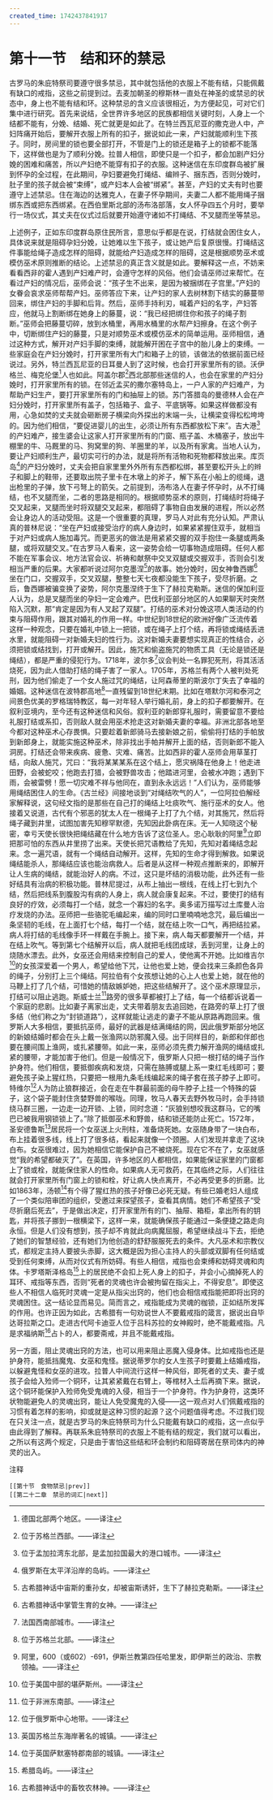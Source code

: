 ```yaml
---
created_time: 1742437841917
---
```

# 第十一节　结和环的禁忌

古罗马的朱庇特祭司要遵守很多禁忌，其中就包括他的衣服上不能有结，只能佩戴有缺口的戒指，这些之前提到过。去麦加朝圣的穆斯林一直处在神圣的或禁忌的状态中，身上也不能有结和环。这种禁忌的含义应该很相近，为方便起见，可对它们集中进行研究。首先来说结，全世界许多地区的民族都相信关键时刻，人身上一个结都不能有，分娩、结婚、死亡就更是如此了。在特兰西瓦尼亚的撒克逊人中，产妇阵痛开始后，要解开衣服上所有的扣子，据说如此一来，产妇就能顺利生下孩子。同时，房间里的锁也要全部打开，不管是门上的锁还是箱子上的锁都不能落下，这样做也是为了顺利分娩。拉普人相信，即使只是一个扣子，都会加剧产妇分娩的困难和痛苦，所以产妇绝不能穿有扣子的衣服。这种迷信在东印度群岛被扩展到怀孕的全过程，在此期间，孕妇要避免打绳结、编辫子、捆东西，否则分娩时，肚子里的孩子就会被“束缚”，或产妇本人会被“绑紧”。甚至，产妇的丈夫有时也要遵守上述禁忌。住在海边的达雅克人，在妻子怀孕期间，夫妻二人都不能用绳子捆绑东西或把东西绑紧。在西伯里斯北部的汤布洛部落，女人怀孕四五个月时，要举行一场仪式，其丈夫在仪式过后就要开始遵守诸如不打绳结、不叉腿而坐等禁忌。

上述例子，正如东印度群岛原住民所言，意思似乎都是在说，打结就会困住女人，具体说来就是阻碍孕妇分娩，让她难以生下孩子，或让她产后复原很慢。打绳结这件事能给绳子造成怎样的阻碍，就能给产妇造成怎样的阻碍，这是根据顺势巫术或模仿巫术原则推断的结论。上述禁忌的真正含义就是如此。要解释这一点，不妨来看看西非的霍人遇到产妇难产时，会遵守怎样的风俗。他们会请巫师过来帮忙。在看过产妇的情况后，巫师会说：“孩子生不出来，是因为被捆绑在子宫里。”产妇的女眷会哀求巫师帮帮产妇。巫师答应下来，让产妇的家人去树林割下结实的藤蔓带回来，绑住产妇的手脚和后背。然后，巫师手持利刃，喊着产妇的名字，产妇答应，他就马上割断绑在她身上的藤蔓，说：“我已经把绑住你和孩子的绳子割断。”巫师会把藤蔓切碎，放到水桶里，再用水桶里的水帮产妇擦身。在这个例子中，切断绑住产妇的藤蔓，只是对顺势巫术或模仿巫术的简单运用。巫师相信，通过这种方式，解开对产妇手脚的束缚，就能解开困在子宫中的胎儿身上的束缚。一些家庭会在产妇分娩时，打开家里所有大门和箱子上的锁，该做法的依据前面已经说过。另外，特兰西瓦尼亚的日耳曼人到了这时候，也会打开家里所有的锁。沃伊格兰、梅克伦堡[^29]人也如此。阿盖尔郡[^30]西北部那些迷信的人，也会在家里的产妇分娩时，打开家里所有的锁。在邻近孟买的撒尔塞特岛上，一户人家的产妇难产，为帮助产妇生产，要打开家里所有的门和抽屉上的锁。苏门答腊岛的曼德林人会在产妇分娩时，打开家里所有盖子，包括箱子、盒子、平底锅等。如果这样做都没有用，心急如焚的丈夫就会砸断房子横梁向外探出的末端一头，让横梁变得松松垮垮的。因为他们相信，“要促进婴儿的出生，必须让所有东西都放松下来”。吉大港[^31]的产妇难产，接生婆会让这家人打开家里所有的门窗、瓶子盖、木桶塞子，放出牛棚里的牛、马厩里的马、狗窝里的狗、羊圈里的羊，以及所有家禽。当地人认为，要让产妇顺利生产，最切实可行的办法，就是将所有活物和死物都释放出来。库页岛[^32]的产妇分娩时，丈夫会把自家里里外外所有东西都松绑，甚至要松开头上的辫子和脚上的鞋带，还要取出院子里卡在木墩上的斧子，解下系在小船上的缆绳，退出枪里的子弹，放下弓弩上的箭矢。之前提到，汤布洛人在妻子怀孕时，从不打绳结，也不叉腿而坐，二者的思路是相同的。根据顺势巫术的原则，打绳结时将绳子交叉起来，叉腿而坐时将双腿交叉起来，都阻碍了事物自由发展的进程，所以必然会让身边人的活动受阻。这是一个很重要的真理，罗马人对此有充分认知。严肃认真的普林尼说：“坐在产妇或接受治疗的病人身边时，如果紧紧握住双手，就相当于对产妇或病人施加毒咒。而更恶劣的做法是用紧紧交握的双手抱住一条腿或两条腿，或将双腿交叉。”在古罗马人看来，这一姿势会给一切事物造成阻碍。任何人都不能在军事会议、地方法官会议、祈祷和献祭中交叉双腿或交握双手，否则会引发相当严重的后果。大家都听说过阿尔克墨涅[^33]的故事。她分娩时，因女神鲁西娜[^34]坐在门口，交握双手，交叉双腿，整整七天七夜都没能生下孩子，受尽折磨。之后，鲁西娜被骗变换了姿势，阿尔克墨涅终于生下了赫拉克勒斯。迷信的保加利亚人认为，总是叉腿而坐的孕妇一定会难产。巴伐利亚部分地区的人如果聊天时突然陷入沉默，那“肯定是因为有人叉起了双腿”。打结的巫术对分娩这项人类活动的约束与阻碍作用，跟其对婚礼的作用一样。中世纪到18世纪的欧洲好像广泛流传着这样一种观念，只要在婚礼中锁上一把锁，或在绳子上打个结，再将锁或绳结丢进水里，就能阻碍一对新婚夫妇的性行为。这对新婚夫妻要想实现真正的性结合，必须把锁或结找到，打开或解开。因此，施咒和偷盗施咒的物质工具（无论是锁还是绳结），都是严重的侵犯行为。1718年，波尔多[^35]议会判处一名罪犯死刑，将其活活烧死，因为此人借助打结的绳子害了一家人。1705年，苏格兰有两个人被判处死刑，因为他们偷走了一个女人施过咒的绳结，让阿森蒂里的斯波尔丁失去了幸福的婚姻。这种迷信在波特郡高地[^36]一直残留到18世纪末期。比如在塔默尔河和泰河之间景色优美的罗格瑞特教区，每一对年轻人举行婚礼前，身上的扣子都要解开。在叙利亚境内，至今还有这种迷信和风俗。叙利亚的新郎穿礼服时，需要留意不要给礼服打结或系扣，否则敌人就会用巫术抢走这对新婚夫妻的幸福。非洲北部各地至今都对这种巫术心存畏惧。只要趁着新郎骑马去接新娘之前，偷偷将打结的手帕放到新郎身上，就能实施这种巫术，除非找出手帕并解开上面的结，否则新郎不能入洞房。打结还会带来疾病、疲惫、灾难、痛苦。比如西非的霍人巫师会用草茎打结，向敌人施咒，咒曰：“我将某某某系在这个结上，愿灾祸降在他身上！他走进田野，会被蛇咬；他跑去打猎，会被野兽攻击；他踏进河里，会被水冲跑；遇到下雨，会被雷劈！愿一切灾难不祥与他同在，直到永永远远！”人们认为，巫师能够用绳结困住人的生命。《古兰经》间接地谈到“对绳结吹气的人”，一位阿拉伯解经家解释说，这句经文指的是那些在自己打的绳结上吐痰吹气、施行巫术的女人。他接着又说道，古代有个邪恶的犹太人在一根绳子上打了九个结，对其施咒，然后将绳子藏到井里，试图加害先知穆罕默德，先知因此卧病在床。无一人知晓这个秘密，幸亏天使长很快把绳结藏在什么地方告诉了这位圣人。忠心耿耿的阿里[^37]立即把那可怕的东西从井里捞了出来。天使长把咒语教给了先知，先知对着绳结念起来。念一遍咒语，就有一个绳结自动解开。这样，先知的生命才得到解救。如果说绳结能杀人，那绳结应该也能治病救人。后者是从这样一种观点推断来的，即解开让人生病的绳结，就能治好人的病。不过，这只是坏结的消极功能，此外还有一些好结具有治病的积极功能。普林尼提过，从布上抽出一根线，在线上打七到九个结，然后把线系到腹股沟有病的人身上，病人就会康复起来。不过，要使打的结有良好的疗效，必须每打一个结，就念一个寡妇的名字。奥多诺万描写过土库曼人治疗发烧的办法。巫师把一些骆驼毛编起来，编的同时口里喃喃地念咒，最后编出一条坚韧的毛线，在上面打七个结，每打一个结，就在结上吹一口气，再把结拉紧。病人将打结的毛线像手环一样戴在手腕上。接下来，病人每天都要解开一个结，并在结上吹气。等到第七个结解开以后，病人就把毛线团成球，丢到河里，让身上的烧随水漂去。此外，女巫还会用结来控制自己的爱人，使他离不开她。比如维吉尔[^38]的女孩深爱着一个男人，希望给他下咒，让他也爱上她，便会找来三条颜色各异的绳子，分别打上三个绳结。阿拉伯有个女孩想让她的心上人也爱上她，就在他的马鞭上打了几个结，可惜她的情敌嫉妒她，把这些结解开了。这个巫术原理显示，打结可以阻止逃跑。斯威士兰[^39]路旁的很多草都被打上了结，每一个结都诉说着一个家庭的悲剧。比如妻子离家出走，丈夫带着朋友去追回她，在路旁的草上打了很多结（他们称之为“封锁道路”），这样就能让逃走的妻子不能从原路再跑回来。俄罗斯人大多相信，要抵抗巫师，最好的武器是结满绳结的网，因此俄罗斯部分地区的新娘结婚时都会在头上戴一张渔网以防邪魔入侵。出于同样目的，新郎和伴郎也要在腰间围上渔网，或扎紧腰带。如此一来，巫师必须先费力解开渔网的绳结或扎紧的腰带，才能加害于他们。但是一般情况下，俄罗斯人只把一根打结的绳子当作护身符。他们相信，要抵御疾病和发烧，只需在胳膊或腿上系一束红毛线即可；要避免孩子染上猩红热，只要把一根用九条毛线编起来的绳子套在孩子脖子上即可。特维尔[^40]人为防止狼群接近，会在走在牛群最前面的母牛脖子上挂一个特殊的袋子，这个袋子能封住贪婪野兽的喉咙。同理，牧马人春天去野外牧马时，会手持锁绕马群三圈，一边走一边开锁、上锁，同时念道：“灰狼别想咬我这群马，它的嘴巴已被我用钢锁锁上了。”除了抵御巫术和野兽，结和锁还能防止死亡。1572年，圣安德鲁斯[^41]居民将一个女巫送上火刑柱，准备烧死她。女巫随身带了一块白布，布上挂着很多线，线上打了很多结，看起来就像一个颈圈。人们发现并拿走了这块白布。女巫很难过，因为她相信它能保护自己不被烧死。现在它不在了，女巫就感觉“我的希望都破灭了”。在英国，许多地区的人都相信，如果能保证家里的门窗都上了锁或栓，就能保住家人的性命。如果病人无可救药，在其临终之际，人们往往就会打开家里所有门窗上的锁和栓，好让病人快点离开，不必再受更多的折磨。比如1863年，汤顿[^42]有个得了猩红热的孩子好像已必死无疑。有些已婚老妇人组成了一个类似陪审团的组织，受邀过来探望孩子，查看其病情。她们不希望孩子“受尽折磨后死去”，于是做出决定，打开家里所有的门、抽屉、箱柜，拿出所有的钥匙，并将孩子挪到一根横梁下，这样一来，就能确保孩子能通过一条便捷之路走向永恒。但是人们没有想到，孩子却不肯就此向病魔屈服，希望继续战斗下去，拒绝了她们的智慧经验，还有她们为他创造的舒舒服服死去的条件。大凡巫术和宗教仪式，都规定主持人要披头赤脚，这大概是因为担心主持人的头部或双脚有任何结或受到任何束缚，从而对仪式有所妨碍。有些人相信，戒指也会束缚和妨碍灵魂和肉体。卡罗塔斯泽格岛[^43]上的居民绝不会扣上死人身上的扣子，并会小心摘掉死人的耳环、戒指等东西，否则“死者的灵魂也许会被拘留在指尖上，不得安息”。即使这些人不相信人临死时灵魂一定是从指尖出窍的，他们也会相信戒指能把即将出窍的灵魂困住。这一结论显而易见。简而言之，戒指能成为灵魂的枷锁，正如结所发挥的作用。也许正因为如此，古希腊有一句劝说世人不要戴戒指的箴言，据说出自毕达哥拉斯之口。走进古代阿卡迪亚人位于吕科苏拉的女神殿时，绝不能戴戒指。凡是求福纳斯[^44]占卜的人，都要斋戒，并且不能戴戒指。

另一方面，阻止灵魂出窍的方法，也可以用来阻止恶魔入侵身体。比如戒指也还是护身符，能抵挡魔鬼、女巫和鬼怪。据说蒂罗尔的女人生孩子时要戴上结婚戒指，以躲避鬼怪和女巫的进攻。拉普人中间流行这样一种风俗，即死者的丈夫、妻子或孩子会给入殓师一个铜环，让其紧紧戴在右臂上，等棺材入土后再摘下来。据说，这个铜环能保护入殓师免受鬼魂的入侵，相当于一个护身符。作为护身符，这类环状物能避免人的灵魂出窍，能让人免受魔鬼的入侵——这一观点对人们佩戴戒指的习惯有着怎样的影响，抑或就是这种习惯的起源？这个问题值得考虑。不过我们现在只关注一点，就是古罗马的朱庇特祭司为什么只能戴有缺口的戒指，这一点似乎由此得到了解释。再联系朱庇特祭司的衣服上不能有结的规定，我们就可以看出，之所以有这两个规定，只是由于害怕这些结和环会制约和阻碍寄居在祭司体内的神灵的出入。

注释

[^1]: 一种剧毒化学物质。——译注
[^2]: 即朝鲜李氏王朝的第二十二代君主李祘，1752-1800，他因后背生脓疮而死。——译注
[^3]: 希腊第一大岛屿，位于地中海东部。——译注
[^4]: 古希腊一座城市。——译注
[^5]: 美国西南部的一个州。——译注
[^6]: 北美印第安人的一支。——译注
[^7]: 生活在北美大平原的印第安民族。——译注
[^8]: 古希腊一座城市。——译注
[^9]: 位于孟加拉国湾与缅甸海之间，属于印度。——译注
[^10]: 位于波罗的海东岸。——译注
[^11]: 南亚斯里兰卡的主要民族。——译注
[^12]: 英格兰南部的一个郡。——译注
[^13]: 爱尔兰芒斯特省的沿海城市，爱尔兰的第三大城市。——译注
[^14]: 西非尼日利亚的第二大民族。——译注
[^15]: 法兰克人是日耳曼人中一个实力强大的部落，公元5世纪在西欧建立了法兰克王国。——译注
[^16]: 印度尼西亚南部的原住民。——译注
[^17]: 印度尼西亚一个民族，主要分布在苏拉威西岛中部、东南半岛西部。——译注
[^18]: 位于欧洲中部，是阿尔卑斯山脉东部的延伸。——译注
[^19]: 位于奥地利西部。——译注
[^20]: 分布于美国西北部的印第安人。——译注
[^21]: 一种神职人员。——译注
[^22]: 位于东非坦桑尼亚。——译注
[^23]: 波兰北部港口城市，一般称为格但斯克。——译注
[^24]: 南美印第安人。——译注
[^25]: 欧洲一个古老的民族，分布于南高加索地区。——译注
[^26]: 范围包括阿根廷南部、智利南部。——译注
[^27]: 即夏威夷群岛。——译注
[^28]: 非洲几内亚湾最大的岛屿。——译注
[^29]: 德国北部两个地区。——译注
[^30]: 位于苏格兰西部。——译注
[^31]: 位于孟加拉湾东北部，是孟加拉国最大的港口城市。——译注
[^32]: 俄罗斯在太平洋沿岸的岛屿。——译注
[^33]: 古希腊神话中宙斯的重孙女，却被宙斯诱奸，生下了赫拉克勒斯。——译注
[^34]: 古希腊神话中掌管生育的女神。——译注
[^35]: 法国西南部城市。——译注
[^36]: 位于苏格兰北部。——译注
[^37]: 阿里，600（或602）-691，伊斯兰教第四任哈里发，即伊斯兰的政治、宗教领袖。——译注
[^38]: 位于美国中部的堪萨斯州。——译注
[^39]: 位于非洲东南部。——译注
[^40]: 位于俄罗斯中心地带。——译注
[^41]: 英国苏格兰东海岸著名的城镇。——译注
[^42]: 位于英国萨默塞特郡南部的城镇。——译注
[^43]: 希腊岛屿。——译注
[^44]: 古希腊神话中的畜牧农林神。——译注

```booknav
[[第十节　食物禁忌|prev]]
[[第二十二章　禁忌的词汇|next]]
```